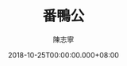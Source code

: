 ---
issue: 298
title: 番鴨公
author: 陳志寧
language: 南四縣
date: 2018-10-25T00:00:00.000+08:00
topic: 故事
difficulty: 2
wikidata: Q98096182
wikidata_link: https://www.wikidata.org/wiki/Q98096182
author_wikidata_link: https://www.wikidata.org/wiki/Q98096327
author_wikidata: Q98096327
---